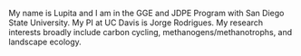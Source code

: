 My name is Lupita and I am in the GGE and JDPE Program with San Diego State University. My PI at UC Davis is Jorge Rodrigues. My research interests broadly include carbon cycling, methanogens/methanotrophs, and landscape ecology.

